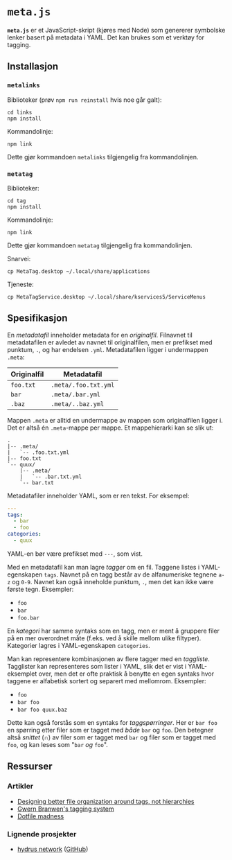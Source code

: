 `meta.js`
=========

**`meta.js`** er et JavaScript-skript (kjøres med Node) som genererer symbolske lenker basert på metadata i YAML. Det kan brukes som et verktøy for tagging.

Installasjon
------------

### `metalinks`

Biblioteker (prøv `npm run reinstall` hvis noe går galt):

    cd links
    npm install

Kommandolinje:

    npm link

Dette gjør kommandoen `metalinks` tilgjengelig fra kommandolinjen.

### `metatag`

Biblioteker:

    cd tag
    npm install

Kommandolinje:

    npm link

Dette gjør kommandoen `metatag` tilgjengelig fra kommandolinjen.

Snarvei:

    cp MetaTag.desktop ~/.local/share/applications

Tjeneste:

    cp MetaTagService.desktop ~/.local/share/kservices5/ServiceMenus

Spesifikasjon
-------------

En *metadatafil* inneholder metadata for en *originalfil*. Filnavnet til metadatafilen er avledet av navnet til originalfilen, men er prefikset med punktum, `.`, og har endelsen `.yml`. Metadatafilen ligger i undermappen `.meta`:

| Originalfil | Metadatafil          |
| ----------- | -------------------- |
| `foo.txt`   | `.meta/.foo.txt.yml` |
| `bar`       | `.meta/.bar.yml`     |
| `.baz`      | `.meta/..baz.yml`    |

Mappen `.meta` er alltid en undermappe av mappen som originalfilen ligger i. Det er altså én `.meta`-mappe per mappe. Et mappehierarki kan se slik ut:

```
.
|-- .meta/
|   `-- .foo.txt.yml
|-- foo.txt
`-- quux/
    |-- .meta/
    |   `-- .bar.txt.yml
    `-- bar.txt
```

Metadatafiler inneholder YAML, som er ren tekst. For eksempel:

```yaml
---
tags:
  - bar
  - foo
categories:
  - quux
```

YAML-en bør være prefikset med `---`, som vist.

Med en metadatafil kan man lagre *tagger* om en fil. Taggene listes i YAML-egenskapen `tags`. Navnet på en tagg består av de alfanumeriske tegnene `a-z` og `0-9`. Navnet kan også inneholde punktum, `.`, men det kan ikke være første tegn. Eksempler:

-   `foo`
-   `bar`
-   `foo.bar`

En *kategori* har samme syntaks som en tagg, men er ment å gruppere filer på en mer overordnet måte (f.eks. ved å skille mellom ulike filtyper). Kategorier lagres i YAML-egenskapen `categories`.

Man kan representere kombinasjonen av flere tagger med en *taggliste*. Tagglister kan representeres som lister i YAML, slik det er vist i YAML-eksemplet over, men det er ofte praktisk å benytte en egen syntaks hvor taggene er alfabetisk sortert og separert med mellomrom. Eksempler:

-   `foo`
-   `bar foo`
-   `bar foo quux.baz`

Dette kan også forstås som en syntaks for *taggspørringer*. Her er `bar foo` en spørring etter filer som er tagget med *både* `bar` og `foo`. Den betegner altså *snittet* (&cap;) av filer som er tagget med `bar` og filer som er tagget med `foo`, og kan leses som "`bar` *og* `foo`".

Ressurser
---------

### Artikler

-   [Designing better file organization around tags, not hierarchies](http://www.nayuki.io/page/designing-better-file-organization-around-tags-not-hierarchies)
-   [Gwern Branwen's tagging system](http://www.gwern.net/About#confidence-tags)
-   [Dotfile madness](https://0x46.net/thoughts/2019/02/01/dotfile-madness/)

### Lignende prosjekter

-   [hydrus network](http://hydrusnetwork.github.io/hydrus/) ([GitHub](https://github.com/hydrusnetwork/hydrus))
